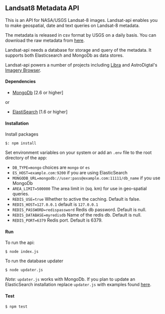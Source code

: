 ## Landsat8 Metadata API

This is an API for NASA/USGS Landsat-8 images. Landsat-api enables you to make geospatial, date and text queries on Landsat-8 metadata.

The metadata is released in csv format by USGS on a daily basis. You can download the raw metadata from [here](http://landsat.usgs.gov/metadata_service/bulk_metadata_files/LANDSAT_8.csv).

Landsat-api needs a database for storage and query of the metadata. It supports both Elasticsearch and MongoDb as data stores.

Landsat-api powers a number of projects including [Libra](https://libra.developmentseed.org) and AstroDigtal's [Imagery Browser](https://fetch.astrodigital.com).

#### Dependencies

- [MongoDb](http://docs.mongodb.org/v2.6/installation/) [2.6 or higher]

or

- [ElastiSearch](https://www.elastic.co/downloads/elasticsearch) [1.6 or higher]

#### Installation

Install packages

    $: npm install

Set environment variables on your system or add an `.env` file to the root directory of the app:

  - `DB_TYPE=mongo` choices are `mongo` or `es`
  - `ES_HOST=example.com:9200` if you are using ElasticSearch
  - `MONGODB_URL=mongodb://user:pass@example.com:11111/db_name` if you use MongoDb
  - `AREA_LIMIT=500000` The area limit in (sq. km) for use in geo-spatial queries.
  - `REDIS_USE=true` Whether to active the caching. Default is false.
  - `REDIS_HOST=127.0.0.1` default is `127.0.0.1`
  - `REDIS_PASSWORD=redispassword` Redis db password. Default is null.
  - `REDIS_DATABASE=myredisdb` Name of the redis db. Default is null.
  - `REDIS_PORT=6379` Redis port. Default is 6379.

#### Run

To run the api:

    $ node index.js

To run the database updater

    $ node updater.js

*Note:* `updater.js` works with MongoDb. If you plan to update an ElasticSearch installation replace `updater.js` with examples found [here](https://github.com/developmentseed/landsat-meta-updater/tree/develop/examples).

#### Test

    $ npm test
